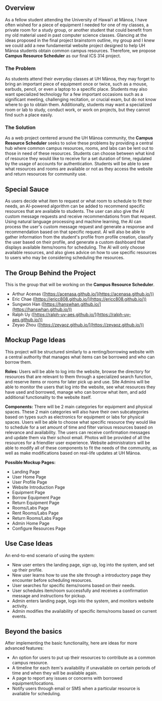 ## Overview 

As a fellow student attending the University of Hawaiʻi at Mānoa, I have often wished for a piece of equipment I needed for one of my classes, a private room for a study group, or another student that could benefit from my old material used in past computer science classes. Glancing at the ideas proposed in the final project brainstorm outline, my group and I knew we could add a new fundamental website project designed to help UH Mānoa students obtain common campus resources. Therefore, we propose **Campus Resource Scheduler** as our final ICS 314 project.

### The Problem

As students attend their everyday classes at UH Mānoa, they may forget to bring an important piece of equipment once or twice, such as a mouse, earbuds, pencil, or even a laptop to a specific place. Students may also want specialized technology for a few important occasions such as a significant meeting, challenging recitation, or crucial exam, but do not know where to go to obtain them. Additionally, students may want a specialized room or lab to study, conduct work, or work on projects, but they cannot find such a place easily.

### The Solution

As a web project centered around the UH Mānoa community, the **Campus Resource Scheduler** seeks to solve these problems by providing a central hub where common campus resources, rooms, and labs can be lent out to those in need of these resources. Students can choose between what kind of resource they would like to receive for a set duration of time, regulated by the usage of accounts for authentication. Students will be able to see what resources and rooms are available or not as they access the website and return resources for community use.

## Special Sauce

As users decide what item to request or what room to schedule to fit their needs, an AI-powered algorithm can be added to recommend specific resources that are available to students. The user can also give the AI custom message requests and receive recommendations from that request. Using natural language processing and machine learning, the AI can process the user's custom message request and generate a response and recommendation based on that specific request. AI will also be able to gather information from the student's profile from profile creation, classify the user based on their profile, and generate a custom dashboard that displays available items/rooms for scheduling. The AI will only choose available resources, and also gives advice on how to use specific resources to users who may be considering scheduling the resources.

## The Group Behind the Project

This is the group that will be working on the **Campus Resource Scheduler**.
- Arthur Acenas ([https://acenasa.github.io/](https://acenasa.github.io/))
- Eric Chae ([https://ericc808.github.io/](https://ericc808.github.io/))
- Sungwon Han ([https://hanswhan.github.io/](https://hanswhan.github.io/))
- Ralph Uy ([https://ralph-uy-aes.github.io/](https://ralph-uy-aes.github.io/))
- Zeyao Zhou ([https://zeyaoz.github.io/](https://zeyaoz.github.io/))

## Mockup Page Ideas

This project will be structured similarly to a renting/borrowing website with a central authority that manages what items can be borrowed and who can borrow them. 

**Roles:** 
Users will be able to log into the website, browse the directory for resources that are relevant to them through a specialized search function, and reserve items or rooms for later pick up and use. 
Site Admins will be able to monitor the users that log into the website, see what resources they have used and borrowed, manage who can borrow what item, and add additional functionality to the website itself.

**Components:**
There will be 2 main categories for equipment and physical spaces. These 2 main categories will also have their own subcategories based on types such as electronics for equipment or labs for physical spaces. Users will be able to choose what specific resource they would like to schedule for a set amount of time and filter various resources based on relevance and availability. The users can receive confirmation messages and update them via their school email. Photos will be provided of all the resources for a friendlier user experience. Website administrators will be able to modify all of these components to fit the needs of the community, as well as make modifications based on real-life updates at UH Mānoa.

**Possible Mockup Pages:**
- Landing Page
- User Home Page
- User Profile Page
- Website Introduction Page
- Equipment Page
- Borrow Equipment Page
- Return Equipment Page
- Rooms/Labs Page
- Rent Rooms/Labs Page
- Return Rooms/Labs Page
- Admin Home Page
- Configure Resources Page

## Use Case Ideas

An end-to-end scenario of using the system:
- New user enters the landing page, sign up, log into the system, and set up their profile.
- New user learns how to use the site through a introductory page they encounter before scheduling resources.
- User searches for specific items/rooms based on their needs.
- User schedules item/room successfully and receives a confirmation message and instructions for pickup.
- Admin enters landing page, logs into the system, and monitors website activity.
- Admin modifies the availability of specific items/rooms based on current events.

## Beyond the basics

After implementing the basic functionality, here are ideas for more advanced features:
- An option for users to put up their resources to contribute as a common campus resource.
- A timeline for each item's availability if unavailable on certain periods of time and when they will be available again.
- A page to report any issues or concerns with borrowed equipment/locations.
- Notify users through email or SMS when a particular resource is available for scheduling.
